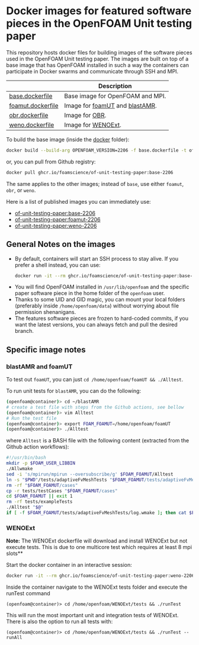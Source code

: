 # Docker images for featured software pieces in the OpenFOAM Unit testing paper

This repository hosts docker files for building images of the software pieces used in the OpenFOAM Unit testing paper.
The images are built on top of a base image that has OpenFOAM installed in such a way the containers can participate
in Docker swarms and communicate through SSH and MPI.

|                                               | Description |
|-----------------------------------------------|-------------|
| [base.dockerfile](docker/base.dockerfile)     | Base image for OpenFOAM and MPI. |
| [foamut.dockerfile](docker/foamut.dockerfile) | Image for [foamUT](https://github.com/FoamScience/foamUT) and [blastAMR](https://github.com/STFS-TUDa/blastAMR).|
| [obr.dockerfile](docker/ogl_obr.dockerfile)   | Image for [OBR](https://github.com/hpsim/OBR). |
| [weno.dockerfile](docker/weno.dockerfile)     | Image for [WENOExt](https://github.com/WENO-OF/WENOEXT). |

To build the base image (inside the [docker](docker) folder):
```bash
docker build --build-arg OPENFOAM_VERSION=2206 -f base.dockerfile -t of-unit-testing-paper:base-2206 .
```
or, you can pull from Github registry:
```bash
docker pull ghcr.io/foamscience/of-unit-testing-paper:base-2206
```
The same applies to the other images; instead of `base`, use either `foamut`, `obr`, or `weno`.

Here is a list of published images you can immediately use:
- [of-unit-testing-paper:base-2206](https://github.com/FoamScience/of-unit-testing-paper/pkgs/container/of-unit-testing-paper/184606004?tag=base-2206)
- [of-unit-testing-paper:foamut-2206](https://github.com/FoamScience/of-unit-testing-paper/pkgs/container/of-unit-testing-paper/184608592?tag=foamut-2206)
- [of-unit-testing-paper:weno-2206](https://github.com/FoamScience/of-unit-testing-paper/pkgs/container/of-unit-testing-paper/184671721?tag=weno-2206)

## General Notes on the images

- By default, containers will start an SSH process to stay alive. If you prefer a shell instead, you can use:
    ```bash
    docker run -it --rm ghcr.io/foamscience/of-unit-testing-paper:base-2206 bash
    ```
- You will find OpenFOAM installed in `/usr/lib/openfoam` and the specific paper software piece in
  the home folder of the `openfoam` user.
- Thanks to some UID and GID magic, you can mount your local folders (preferably inside `/home/openfoam/data`)
  without worrying about file permission shenanigans.
- The features software pieces are frozen to hard-coded commits, if you want the latest versions, you can always
  fetch and pull the desired branch.

## Specific image notes

### blastAMR and foamUT

To test out `foamUT`, you can just `cd /home/openfoam/foamUT && ./Alltest`.

To run unit tests for `blastAMR`, you can do the following:
```bash
(openfoam@container)> cd ~/blastAMR
# create a test file with steps from the Github actions, see bellow
(openfoam@container)> vim Alltest
# Run the test file
(openfoam@container)> export FOAM_FOAMUT=/home/openfoam/foamUT
(openfoam@container)> ./Alltest
```
where `Alltest` is a BASH file with the following content (extracted from the Github action workflows):
```bash
#!/usr/bin/bash
mkdir -p $FOAM_USER_LIBBIN
./Allwmake
sed -i 's/mpirun/mpirun --oversubscribe/g' $FOAM_FOAMUT/Alltest
ln -s "$PWD"/tests/adaptiveFvMeshTests "$FOAM_FOAMUT/tests/adaptiveFvMeshTests"
rm -rf "$FOAM_FOAMUT/cases"
cp -r tests/testCases "$FOAM_FOAMUT/cases"
cd $FOAM_FOAMUT || exit 1
rm -rf tests/exampleTests
./Alltest "$@"
if [ -f $FOAM_FOAMUT/tests/adaptiveFvMeshTests/log.wmake ]; then cat $FOAM_FOAMUT/tests/adaptiveFvMeshTests/log.wmake; fi 
```

### WENOExt

**Note:** The WENOExt dockerfile will download and install WENOExt but not execute tests. This is due to one multicore test which requires at least 8 mpi slots**

Start the docker container in an interactive session:
```bash
docker run -it --rm ghcr.io/foamscience/of-unit-testing-paper:weno-2206 bash
```
Inside the container navigate to the WENOExt tests folder and execute the runTest command
```
(openfoam@container)> cd /home/openfoam/WENOExt/tests && ./runTest
```
This will run the most important unit and integration tests of WENOExt. There is also the option 
to run all tests with: 
```
(openfoam@container)> cd /home/openfoam/WENOExt/tests && ./runTest --runAll
```
